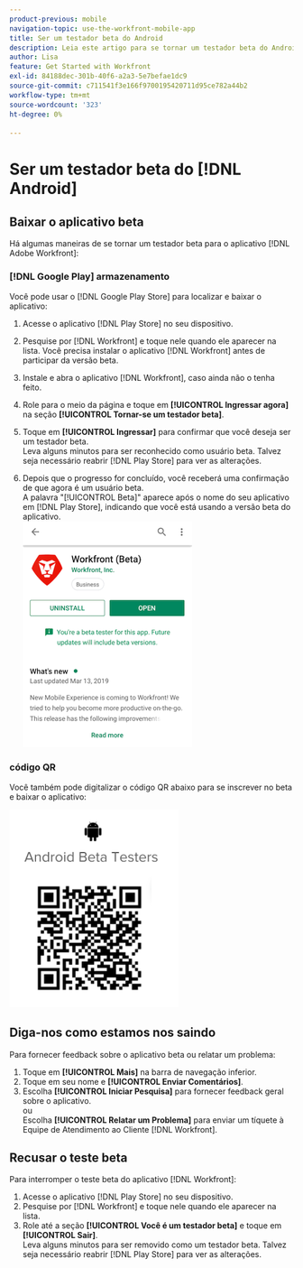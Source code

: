 ```yaml
---
product-previous: mobile
navigation-topic: use-the-workfront-mobile-app
title: Ser um testador beta do Android
description: Leia este artigo para se tornar um testador beta do Android para o  [!DNL Adobe Workfront] aplicativo móvel.
author: Lisa
feature: Get Started with Workfront
exl-id: 84188dec-301b-40f6-a2a3-5e7befae1dc9
source-git-commit: c711541f3e166f9700195420711d95ce782a44b2
workflow-type: tm+mt
source-wordcount: '323'
ht-degree: 0%

---
```


# Ser um testador beta do [!DNL Android]

## Baixar o aplicativo beta

Há algumas maneiras de se tornar um testador beta para o aplicativo [!DNL Adobe Workfront]:

### [!DNL Google Play] armazenamento

Você pode usar o [!DNL Google Play Store] para localizar e baixar o aplicativo:

1. Acesse o aplicativo [!DNL Play Store] no seu dispositivo.
1. Pesquise por [!DNL Workfront] e toque nele quando ele aparecer na lista.
Você precisa instalar o aplicativo [!DNL Workfront] antes de participar da versão beta.
1. Instale e abra o aplicativo [!DNL Workfront], caso ainda não o tenha feito.
1. Role para o meio da página e toque em **[!UICONTROL Ingressar agora]** na seção **[!UICONTROL Tornar-se um testador beta]**.

1. Toque em **[!UICONTROL Ingressar]** para confirmar que você deseja ser um testador beta.\
   Leva alguns minutos para ser reconhecido como usuário beta. Talvez seja necessário reabrir [!DNL Play Store] para ver as alterações.

1. Depois que o progresso for concluído, você receberá uma confirmação de que agora é um usuário beta.\
   A palavra &quot;[!UICONTROL Beta]&quot; aparece após o nome do seu aplicativo em [!DNL Play Store], indicando que você está usando a versão beta do aplicativo.\
   ![testador beta do Android](assets/android-beta-tester-adobe-350x468.png)

### código QR

Você também pode digitalizar o código QR abaixo para se inscrever no beta e baixar o aplicativo:

![Android QR code](assets/android-qr-code-350x409.png)

## Diga-nos como estamos nos saindo

Para fornecer feedback sobre o aplicativo beta ou relatar um problema:

1. Toque em **[!UICONTROL Mais]** na barra de navegação inferior.
1. Toque em seu nome e **[!UICONTROL Enviar Comentários]**.
1. Escolha **[!UICONTROL Iniciar Pesquisa]** para fornecer feedback geral sobre o aplicativo.\
   ou\
   Escolha **[!UICONTROL Relatar um Problema]** para enviar um tíquete à Equipe de Atendimento ao Cliente [!DNL Workfront].

## Recusar o teste beta

Para interromper o teste beta do aplicativo [!DNL Workfront]:

1. Acesse o aplicativo [!DNL Play Store] no seu dispositivo.
1. Pesquise por [!DNL Workfront] e toque nele quando ele aparecer na lista.
1. Role até a seção **[!UICONTROL Você é um testador beta]** e toque em **[!UICONTROL Sair]**.\
   Leva alguns minutos para ser removido como um testador beta. Talvez seja necessário reabrir [!DNL Play Store] para ver as alterações.
